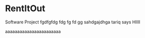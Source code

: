 # RentItOut
Software Project
fgdfgfdg fdg fg fd gg
sahdgajdhga
tariq says HIIII

aaaaaaaaaaaaaaaaaaaaaaa 
